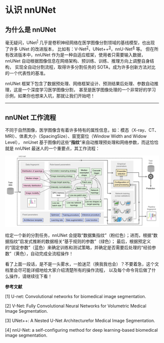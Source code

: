 # 认识 nnUNet

## 为什么是 nnUNet
毫无疑问，UNet<sup>[1](#ref1)</sup> 几乎是卷积神经网络在医学图像分割领域的基线模型，也出现了许多 UNet 的改进版本，
比如有：V-Net<sup>[2](#ref2)</sup>，UNet++<sup>[3](#ref3)</sup>，nnU-Net<sup>[4](#ref4)</sup> 等。
但在所有改进版本中，nnUNet 作为是一种自适应框架，使用者只需要输入数据，nnUNet 自动根据图像信息在网络架构、预训练、训练、推理方向上调整自身结构，
实现全自动分割流程，取得许多分割任务的 SOTA，成为许多创新方法对比的一个代表性的基准。

nnUNet 框架下包含了数据预处理、网络框架设计、预测结果后处理、参数自动推理，这是一个深度学习医学图像分割，
甚至是医学图像处理的一个非常好的学习示例，如果你也想来入坑，那就让我们开始吧！

<hr>

## nnUNet 工作流程
不同于自然图像，医学图像含有着许多特有的属性信息，如：模态（X-ray、CT、MRI）、体素大小（SpacingSize）、窗宽窗位（Window Width and Widow Level），
nnUnet 基于图像的这些“**指纹**”来自动推理预处理和网络参数，而这恰恰就是 nnUNet 最迷人的一个重要点，其工作流程：

![流程图](_static/images/nnUNet-workflow.jpg "图1.nnUNet的工作流程")

给定一个新的分割任务，nnUNet 会提取“数据集指纹”（粉红色）；进而，根据“数据指纹”启发式推断的数据相关“基于规则的参数”（绿色）；
最后，根据预定义的“固定参数”（蓝色）来确定训练和测试策略，并确定是否需要后处理的“经验参数”（黄色），自动完成全流程操作！

看了上面一段话，是不是一头雾水，一脸迷茫（换我我也会）？不要着急，这个文档里会尽可能详细地给大家介绍清楚所有的操作流程，
以及每个命令背后做了什么操作，请继续往下看！

**参考文献**

<div id="reference">
<span id='ref1'>[1] U-net: Convolutional networks for biomedical image segmentation.</span>

<span id='ref2'>[2] V-Net: Fully Convolutional Neural Networks for Volumetric Medical Image Segmentation.</span>

<span id='ref3'>[3] UNet++: A Nested U-Net Architecturefor Medical Image Segmentation.</span>

<span id='ref4'>[4] nnU-Net: a self-configuring method for deep learning-based biomedical image segmentation.</span>

</div>


